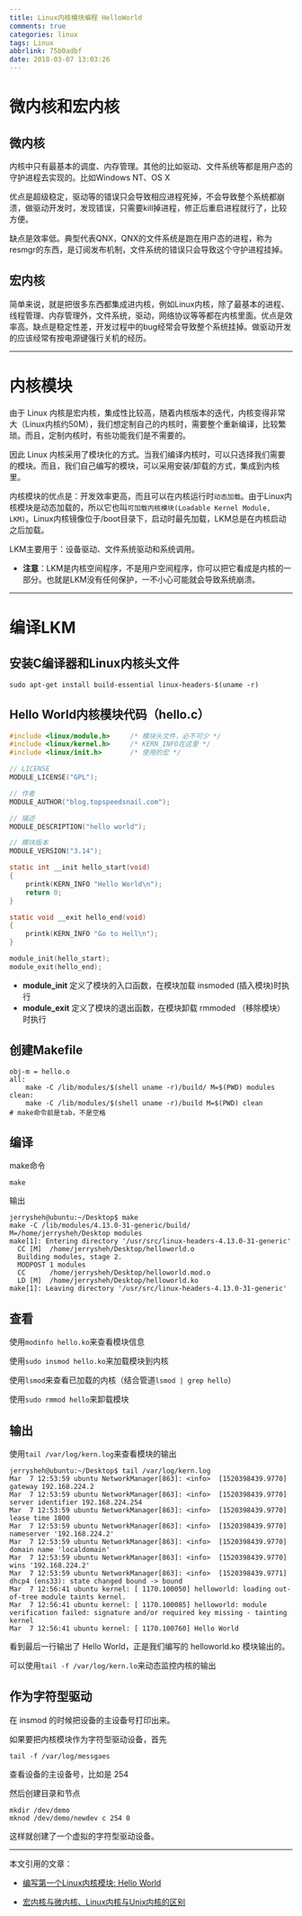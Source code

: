 ```yaml
---
title: Linux内核模块编程 HelloWorld
comments: true
categories: linux
tags: Linux
abbrlink: 75b0adbf
date: 2018-03-07 13:03:26
---
```


# 微内核和宏内核

## 微内核

内核中只有最基本的调度、内存管理。其他的比如驱动、文件系统等都是用户态的守护进程去实现的。比如Windows NT、OS X

优点是超级稳定，驱动等的错误只会导致相应进程死掉，不会导致整个系统都崩溃，做驱动开发时，发现错误，只需要kill掉进程，修正后重启进程就行了，比较方便。

缺点是效率低。典型代表QNX，QNX的文件系统是跑在用户态的进程，称为resmgr的东西，是订阅发布机制，文件系统的错误只会导致这个守护进程挂掉。

## 宏内核

简单来说，就是把很多东西都集成进内核，例如Linux内核，除了最基本的进程、线程管理、内存管理外，文件系统，驱动，网络协议等等都在内核里面。优点是效率高。缺点是稳定性差，开发过程中的bug经常会导致整个系统挂掉。做驱动开发的应该经常有按电源键强行关机的经历。

---

# 内核模块

由于 Linux 内核是宏内核，集成性比较高，随着内核版本的迭代，内核变得非常大（Linux内核约50M），我们想定制自己的内核时，需要整个重新编译，比较繁琐。而且，定制内核时，有些功能我们是不需要的。

因此 Linux 内核采用了模块化的方式。当我们编译内核时，可以只选择我们需要的模块。而且，我们自己编写的模块，可以采用安装/卸载的方式，集成到内核里。

内核模块的优点是：开发效率更高，而且可以在内核运行时`动态加载`。由于Linux内核模块是动态加载的，所以它也叫`可加载内核模块(Loadable Kernel Module, LKM)`。Linux内核镜像位于/boot目录下，启动时最先加载，LKM总是在内核启动之后加载。

LKM主要用于：设备驱动、文件系统驱动和系统调用。

* **注意**：LKM是内核空间程序，不是用户空间程序，你可以把它看成是内核的一部分。也就是LKM没有任何保护，一不小心可能就会导致系统崩溃。

---

# 编译LKM

## 安装C编译器和Linux内核头文件

```
sudo apt-get install build-essential linux-headers-$(uname -r)
```

## Hello World内核模块代码（hello.c）

```c
#include <linux/module.h>     /* 模块头文件，必不可少 */
#include <linux/kernel.h>     /* KERN_INFO在这里 */
#include <linux/init.h>       /* 使用的宏 */

// LICENSE
MODULE_LICENSE("GPL");

// 作者
MODULE_AUTHOR("blog.topspeedsnail.com");

// 描述
MODULE_DESCRIPTION("hello world");

// 模块版本
MODULE_VERSION("3.14");

static int __init hello_start(void)
{
    printk(KERN_INFO "Hello World\n");
    return 0;
}

static void __exit hello_end(void)
{
    printk(KERN_INFO "Go to Hell\n");
}

module_init(hello_start);
module_exit(hello_end);
```

* **module_init** 定义了模块的入口函数，在模块加载 insmoded (插入模块)时执行
* **module_exit** 定义了模块的退出函数，在模块卸载 rmmoded （移除模块）时执行

## 创建Makefile

```
obj-m = hello.o
all:
    make -C /lib/modules/$(shell uname -r)/build/ M=$(PWD) modules
clean:
    make -C /lib/modules/$(shell uname -r)/build M=$(PWD) clean
# make命令前是tab，不是空格
```

## 编译

make命令

```
make
```

输出

```
jerrysheh@ubuntu:~/Desktop$ make
make -C /lib/modules/4.13.0-31-generic/build/ M=/home/jerrysheh/Desktop modules
make[1]: Entering directory '/usr/src/linux-headers-4.13.0-31-generic'
  CC [M]  /home/jerrysheh/Desktop/helloworld.o
  Building modules, stage 2.
  MODPOST 1 modules
  CC      /home/jerrysheh/Desktop/helloworld.mod.o
  LD [M]  /home/jerrysheh/Desktop/helloworld.ko
make[1]: Leaving directory '/usr/src/linux-headers-4.13.0-31-generic'
```

## 查看

使用`modinfo hello.ko`来查看模块信息

使用`sudo insmod hello.ko`来加载模块到内核

使用`lsmod`来查看已加载的内核（结合管道`lsmod | grep hello`）

使用`sudo rmmod hello`来卸载模块

## 输出

使用`tail /var/log/kern.log`来查看模块的输出

```
jerrysheh@ubuntu:~/Desktop$ tail /var/log/kern.log
Mar  7 12:53:59 ubuntu NetworkManager[863]: <info>  [1520398439.9770]   gateway 192.168.224.2
Mar  7 12:53:59 ubuntu NetworkManager[863]: <info>  [1520398439.9770]   server identifier 192.168.224.254
Mar  7 12:53:59 ubuntu NetworkManager[863]: <info>  [1520398439.9770]   lease time 1800
Mar  7 12:53:59 ubuntu NetworkManager[863]: <info>  [1520398439.9770]   nameserver '192.168.224.2'
Mar  7 12:53:59 ubuntu NetworkManager[863]: <info>  [1520398439.9770]   domain name 'localdomain'
Mar  7 12:53:59 ubuntu NetworkManager[863]: <info>  [1520398439.9770]   wins '192.168.224.2'
Mar  7 12:53:59 ubuntu NetworkManager[863]: <info>  [1520398439.9771] dhcp4 (ens33): state changed bound -> bound
Mar  7 12:56:41 ubuntu kernel: [ 1170.100050] helloworld: loading out-of-tree module taints kernel.
Mar  7 12:56:41 ubuntu kernel: [ 1170.100085] helloworld: module verification failed: signature and/or required key missing - tainting kernel
Mar  7 12:56:41 ubuntu kernel: [ 1170.100760] Hello World
```

看到最后一行输出了 Hello World，正是我们编写的 helloworld.ko 模块输出的。

可以使用`tail -f /var/log/kern.lo`来动态监控内核的输出

## 作为字符型驱动


在 insmod 的时候把设备的主设备号打印出来。

如果要把内核模块作为字符型驱动设备，首先

```
tail -f /var/log/messgaes
```

查看设备的主设备号，比如是 254

然后创建目录和节点

```
mkdir /dev/demo
mknod /dev/demo/newdev c 254 0
```

这样就创建了一个虚拟的字符型驱动设备。

---


本文引用的文章：

* [编写第一个Linux内核模块: Hello World](http://blog.topspeedsnail.com/archives/10053)

* [宏内核与微内核、Linux内核与Unix内核的区别](http://blog.csdn.net/silencegll/article/details/51496158)

